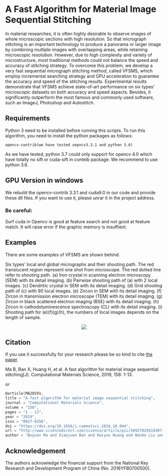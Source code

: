 # A Fast Algorithm for Material Image Sequential Stitching
In material researches, it is often highly desirable to observe images of whole microscopic sections with high resolution. So that micrograph stitching is an important technology to produce a panorama or larger image by combining multiple images with overlapping areas, while retaining microscopic resolution. However, due to high complexity and variety of microstructure, most traditional methods could not balance the speed and accuracy of stitching strategy. To overcome this problem, we develop a very fast sequential micrograph stitching method, called VFSMS, which employ incremental searching strategy and GPU acceleration to guarantee the accuracy and speed of the stitching results. Experimental results demonstrate that VFSMS achieve state-of-art performance on six types' microscopic datasets on both accuracy and speed aspects. Besides, it significantly outperform the most famous and commonly used software, such as ImageJ, Photoshop and Autostitch.

## Requirements
Python 3 need to be installed before running this scripts.
To run this algorithm, you need to install the python packages as follows:

    opencv-contrib(we have tested oepncv3.3.1 and python 3.6)

As we have tested, python 3.7 could only support for opencv 4.0 which have totally no sift or cuda-sift in conteib package. We recommend to use python 3.6.

## GPU Version in windows
We rebuild the opencv-contrib 3.3.1 and cuda9.0 in our code and provide these dll files. If you want to use it, please unrar it in the project address. 

### Be careful:
Surf cuda in Opencv is good at feature search and not good at feature match. It will raise error if the graphic memory is insuffient.

## Examples
There are some examples of VFSMS are shown behind.

Six types’ local and global micrographs and their shooting path. The red translucent region represent one shot from microscope. The red dotted line refer to shooting path. (a) Iron crystal in scanning electron microscopy (SEM) with its detail imaging. (b) Pairwise shooting path of (a) with 2 local images. (c) Dendritic crystal in SEM with its detail imaging. (d) Grid shooting path of (c) with 90 local images. (e) Zircon in SEM with its detail imaging. (f) Zircon in transmission electron microscope (TEM) with its detail imaging. (g) Zircon in black scattered electron imaging (BSE) with its detail imaging. (h) Zircon in cathodoluminescence spectroscopy (CL) with its detail imaging. (i) Shooting path for (e)(f)(g)(h), the numbers of local images depends on the length of sample.
<p align = "center">
<img src="https://github.com/MATony/ImageStitch/blob/master/demoImages/examplesOfImageStitch.png">
</p>


## Citation
If you use it successfully for your research please be so kind to cite [the paper](https://www.sciencedirect.com/science/article/pii/S0927025618307158).

Ma B, Ban X, Huang H, et al. A fast algorithm for material image sequential stitching[J]. Computational Materials Science, 2019, 158: 1-13.

or
```C
@article{MA20191,
title = "A fast algorithm for material image sequential stitching",
journal = "Computational Materials Science",
volume = "158",
pages = "1 - 13",
year = "2019",
issn = "0927-0256",
doi = "https://doi.org/10.1016/j.commatsci.2018.10.044",
url = "http://www.sciencedirect.com/science/article/pii/S0927025618307158",
author = "Boyuan Ma and Xiaojuan Ban and Haiyou Huang and Wanbo Liu and Chuni Liu and Di Wu and Yonghong Zhi"}
```
## Acknowledgement
The authors acknowledge the financial support from the National Key Research and Development Program of China (No. 2016YFB0700500).
